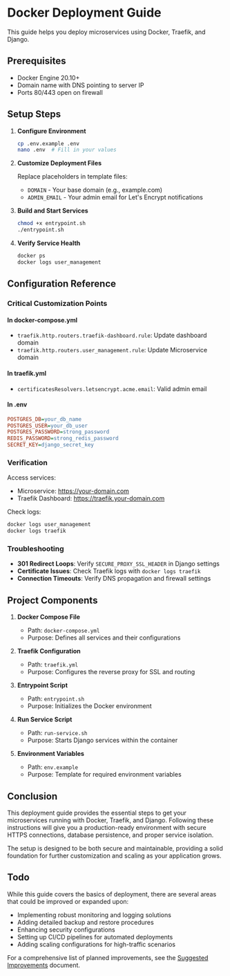 # Docker Deployment Guide

This guide helps you deploy microservices using Docker, Traefik, and Django.

## Prerequisites

- Docker Engine 20.10+
- Domain name with DNS pointing to server IP
- Ports 80/443 open on firewall

## Setup Steps

1. **Configure Environment**

   ```bash
   cp .env.example .env
   nano .env  # Fill in your values
   ```

2. **Customize Deployment Files**

   Replace placeholders in template files:
   - `DOMAIN` - Your base domain (e.g., example.com)
   - `ADMIN_EMAIL` - Your admin email for Let's Encrypt notifications

3. **Build and Start Services**

   ```bash
   chmod +x entrypoint.sh
   ./entrypoint.sh
   ```

4. **Verify Service Health**

   ```bash
   docker ps
   docker logs user_management
   ```

## Configuration Reference

### Critical Customization Points

#### In docker-compose.yml

- `traefik.http.routers.traefik-dashboard.rule`: Update dashboard domain
- `traefik.http.routers.user_management.rule`: Update Microservice domain

#### In traefik.yml

- `certificatesResolvers.letsencrypt.acme.email`: Valid admin email

#### In .env

```ini
POSTGRES_DB=your_db_name
POSTGRES_USER=your_db_user
POSTGRES_PASSWORD=strong_password
REDIS_PASSWORD=strong_redis_password
SECRET_KEY=django_secret_key
```

### Verification

Access services:

- Microservice: <https://your-domain.com>
- Traefik Dashboard: <https://traefik.your-domain.com>

Check logs:

```bash
docker logs user_management
docker logs traefik
```

### Troubleshooting

- **301 Redirect Loops**: Verify `SECURE_PROXY_SSL_HEADER` in Django settings
- **Certificate Issues**: Check Traefik logs with `docker logs traefik`
- **Connection Timeouts**: Verify DNS propagation and firewall settings

## Project Components

1. **Docker Compose File**
   - Path: `docker-compose.yml`
   - Purpose: Defines all services and their configurations

2. **Traefik Configuration**
   - Path: `traefik.yml`
   - Purpose: Configures the reverse proxy for SSL and routing

3. **Entrypoint Script**
   - Path: `entrypoint.sh`
   - Purpose: Initializes the Docker environment

4. **Run Service Script**
   - Path: `run-service.sh`
   - Purpose: Starts Django services within the container

5. **Environment Variables**
   - Path: `env.example`
   - Purpose: Template for required environment variables

## Conclusion

This deployment guide provides the essential steps to get your microservices running with Docker, Traefik, and Django. Following these instructions will give you a production-ready environment with secure HTTPS connections, database persistence, and proper service isolation.

The setup is designed to be both secure and maintainable, providing a solid foundation for further customization and scaling as your application grows.

## Todo

While this guide covers the basics of deployment, there are several areas that could be improved or expanded upon:

- Implementing robust monitoring and logging solutions
- Adding detailed backup and restore procedures
- Enhancing security configurations
- Setting up CI/CD pipelines for automated deployments
- Adding scaling configurations for high-traffic scenarios

For a comprehensive list of planned improvements, see the [Suggested Improvements](SUGGESITED_IMPROVEMENTS.md) document.

